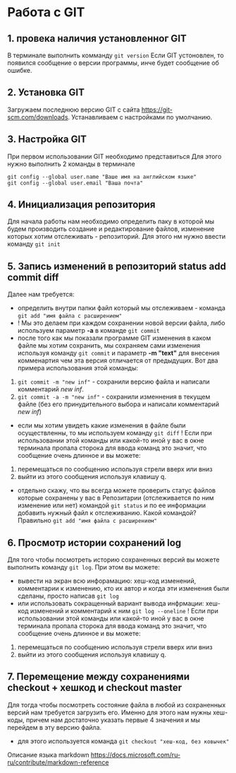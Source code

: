 # Работа с GIT

## 1. провека наличия установленног GIT
В терминале выполнить комманду `git version`
Если GIT устоновлен, то появился сообщение о версии программы, инче будет сообщение об ошибке.

## 2. Установка GIT
Загружаем последнюю версию GIT с сайта https://git-scm.com/downloads. Устанавливаем с настройками по умолчанию.

## 3. Настройка GIT
При первом использовании GIT необходимо представиться
Для этого нужно выполнить 2 команды в терминале
```
git config --global user.name "Ваше имя на английском языке"
git config --global user.email "Ваша почта"
```

## 4. Инициализация репозитория
Для начала работы нам необходимо определить паку в которой мы будем производить создание и редактирование файлов, изменение которых хотим отслеживать - репозиторий.
Для этого нм нужно ввести команду `git init`

## 5. Запись изменений в репозиторий status add commit diff

Далее нам требуется:
* определить внутри папки файл который мы отслеживаем - команда `git add "имя файла с расширением"` 
* ! Мы это делаем при каждом сохранении новой версии файла, либо используем параметр **-a** в команде `git commit`
* после того как мы показали программе GIT изменения в каком файле мы хотим сохранить, мы сохраняем сами изменения используя команду `git commit` и параметр **-m "text"** для внесения комменартия чем эта версия отличается от предыдущих. Вот два примера использования этой команды:
1. `git commit -m "new inf"` - сохранили версию файла и написали комментарий *new inf*.
2. `git commit -a -m "new inf"` - сохранили изменнения в текущем файле (без его принудительного выбора и написали комментарий *new inf*)
* если мы хотим увидеть какие изменения в файле были осуществленны, то мы используем команду `git diff`
! Если при использовании этой команды или какой-то иной у вас в окне терминала пропала сторока для ввода команд это значит, что сообщение очень длинное и вы можете:
1. перемещаться по сообщению используя стрели вверх или вниз
2. выйти из этого сообщения используя клавишу q.
* отдельно скажу, что вы всегда можете проверить статус файлов которые сохранены у вас в Репозитарии (отслеживается по ним изменение или нет) командой `git status` и по ее информации добавить нужный файл к отслеживанию. Какой командой? Правильно `git add "имя файла с расширением"`  

## 6. Просмотр истории сохранений log

Для того чтобы посмотреть историю сохраненных версий вы можете выполнить команду `git log`. При этом вы можете:
* вывести на экран всю инфорамацию: хеш-код изменений, комментарии к изменению, кто их автор и когда эти изменения были сделаны, просто написав `git log`
* или использовать сокращенный вариант вывода инфрмации: хеш-код изменений и комментарий к ним `git log --oneline`
! Если при использовании этой команды или какой-то иной у вас в окне терминала пропала сторока для ввода команд это значит, что сообщение очень длинное и вы можете:
1. перемещаться по сообщению используя стрели вверх или вниз
2. выйти из этого сообщения используя клавишу q.

## 7. Перемещение между сохранениями checkout + хешкод и checkout master 

Для тогда чтобы посмотреть состояние файла в любой из сохраненных версий нам требуется загрузить его. Именно для этого нам нужны хеш-коды, причем нам достаточно указать первые 4 значения и мы перейдем в эту версию файла.

* для этого используется команда `git checkout "хеш-код, без ковычек"`




Описание языка markdown
https://docs.microsoft.com/ru-ru/contribute/markdown-reference